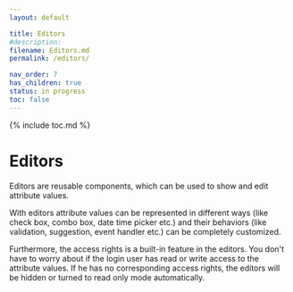 ```yaml
---
layout: default

title: Editors
#description:
filename: Editors.md
permalink: /editors/

nav_order: 7
has_children: true
status: in progress
toc: false
---
```


{% include toc.md %}

# Editors

Editors are reusable components, which can be used to show and edit attribute values.

With editors attribute values can be represented in different ways (like check box, combo box, date time picker etc.) and their behaviors (like validation, suggestion, event handler etc.) can be completely customized.

Furthermore, the access rights is a built-in feature in the editors. You don't have to worry about if the login user has read or write access to the attribute values. If he has no corresponding access rights, the editors will be hidden or turned to read only mode automatically.
